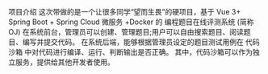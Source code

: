 项目介绍
这次带做的是一个让很多同学“望而生畏”的硬项目，基于 Vue 3+ Spring Boot + Spring Cloud 微服务 +Docker 的 编程题目在线评测系统 (简称 OJ)
在系统前台，管理员可以创建、管理题目;用户可以自由搜索题目、阅读题目、编写并提交代码。
在系统后端，能够根据管理员设定的题目测试用例在 代码沙箱 中对代码进行编译、运行、判断输出是否正确。
其中，代码沙箱可以作为独立服务，提供给其他开发者使用。
